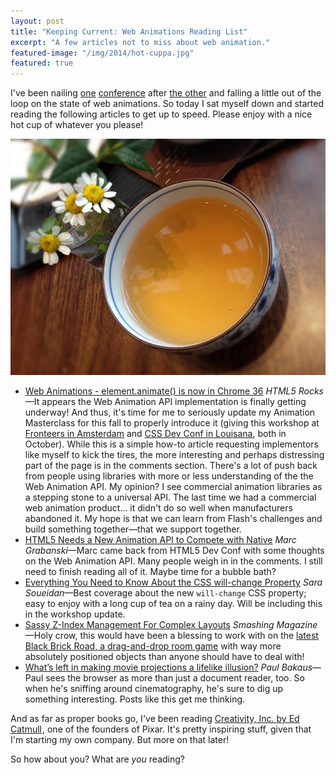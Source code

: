 ```yaml
---
layout: post
title: "Keeping Current: Web Animations Reading List"
excerpt: "A few articles not to miss about web animation."
featured-image: "/img/2014/hot-cuppa.jpg"
featured: true
---
```

I've been nailing [one](http://2014.la-conf.org/) [conference](http://rustbeltrefresh.com/) after [the other](http://giantconf.com/) and falling a little out of the loop on the state of web animations. So today I sat myself down and started reading the following articles to get up to speed. Please enjoy with a nice hot cup of whatever you please!

<img src="/img/2014/hot-cuppa.jpg" alt="A delicious cup of hojicha from the Behind the Museum Cafe in Portland, Oregon" />

* [Web Animations - element.animate() is now in Chrome 36](http://updates.html5rocks.com/2014/05/Web-Animations---element-animate-is-now-in-Chrome-36) _HTML5 Rocks_&mdash;It appears the Web Animation API implementation is finally getting underway! And thus, it's time for me to seriously update my Animation Masterclass for this fall to properly introduce it (giving this workshop at [Fronteers in Amsterdam](https://fronteers.paydro.net/) and [CSS Dev Conf in Louisana](http://2014.cssdevconf.com/#footer-wrapper), both in October). While this is a simple how-to article requesting implementors like myself to kick the tires, the more interesting and perhaps distressing part of the page is in the comments section. There's a lot of push back from people using libraries with more or less understanding of the the Web Animation API. My opinion? I see commercial animation libraries as a stepping stone to a universal API. The last time we had a commercial web animation product&hellip; it didn't do so well when manufacturers abandoned it. My hope is that we can learn from Flash's challenges and build something together&mdash;that we support together.
* [HTML5 Needs a New Animation API to Compete with Native](http://marcgrabanski.com/html5-animation-api/) _Marc Grabanski_&mdash;Marc came back from HTML5 Dev Conf with some thoughts on the Web Animation API. Many people weigh in in the comments. I still need to finish reading all of it. Maybe time for a bubble bath?
* [Everything You Need to Know About the CSS will-change Property](http://dev.opera.com/articles/css-will-change-property/) _Sara Soueidan_&mdash;Best coverage about the new <code>will-change</code> CSS property; easy to enjoy with a long cup of tea on a rainy day. Will be including this in the workshop update.
* [Sassy Z-Index Management For Complex Layouts](http://www.smashingmagazine.com/2014/06/12/sassy-z-index-management-for-complex-layouts/) _Smashing Magazine_&mdash;Holy crow, this would have been a blessing to work with on the [latest Black Brick Road, a drag-and-drop room game](http://rachelnabors.com/blackbrickroad/) with way more absolutely positioned objects than anyone should have to deal with!
* [What’s left in making movie projections a lifelike illusion?](http://paulbakaus.com/2013/01/09/making-movie-watching-a-lifelike-illusion/) _Paul Bakaus_&mdash;Paul sees the browser as more than just a document reader, too. So when he's sniffing around cinematography, he's sure to dig up something interesting. Posts like this get me thinking.

And as far as proper books go, I've been reading <a href="http://www.amazon.com/gp/product/0812993012/ref=as_li_tl?ie=UTF8&amp;camp=1789&amp;creative=390957&amp;creativeASIN=0812993012&amp;linkCode=as2&amp;tag=mangapunk-20&amp;linkId=2B2DSOD5DTQZAFEO">Creativity, Inc. by Ed Catmull</a><img src="http://ir-na.amazon-adsystem.com/e/ir?t=mangapunk-20&amp;l=as2&amp;o=1&amp;a=0812993012" width="1" height="1" border="0" alt="" style="border:none !important; margin:0px !important;" />, one of the founders of Pixar. It's pretty inspiring stuff, given that I'm starting my own company. But more on that later!

So how about you? What are _you_ reading?
